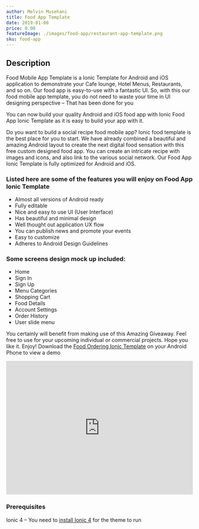 ```yaml
---
author: Melvin Musehani
title: Food App Template
date: 2019-01-08
price: 0.00
featureImage: ./images/food-app/restaurant-app-template.png
sku: food-app
---
```


## Description

Food Mobile App Template is a Ionic Template for Android and iOS application to demonstrate your Cafe lounge, Hotel Menus, Restaurants, and so on. Our food app is easy-to-use with a fantastic UI. So, with this our food mobile app template, you do not need to waste your time in UI designing perspective – That has been done for you

You can now build your quality Android and iOS food app with Ionic Food App Ionic Template as it is easy to build your app with it.

Do you want to build a social recipe food mobile app? Ionic food template is the best place for you to start. We have already combined a beautiful and amazing Android layout to create the next digital food sensation with this free custom designed food app. You can create an intricate recipe with images and icons, and also link to the various social network. Our Food App Ionic Template is fully optimized for Android and iOS.

### **Listed here are some of the features you will enjoy on Food App Ionic Template**

- Almost all versions of Android ready
- Fully editable
- Nice and easy to use UI (User Interface)
- Has beautiful and minimal design
- Well thought out application UX flow
- You can publish news and promote your events
- Easy to customize
- Adheres to Android Design Guidelines

### **Some screens design mock up included:**

- Home
- Sign In
- Sign Up
- Menu Categories
- Shopping Cart
- Food Details
- Account Settings
- Order History
- User slide menu

You certainly will benefit from making use of this Amazing Giveaway. Feel free to use for your upcoming individual or commercial projects. Hope you like it. Enjoy! Download the [Food Ordering Ionic Template](https://www.ionicfire.com/download/111/) on your Android Phone to view a demo

<iframe id="_ytid_99107" width="640" height="360" src="https://www.youtube.com/embed/PGdVxzyBSPI?enablejsapi=1&amp;autoplay=0&amp;cc_load_policy=0&amp;iv_load_policy=1&amp;loop=0&amp;modestbranding=0&amp;rel=1&amp;showinfo=1&amp;fs=1&amp;playsinline=0&amp;autohide=2&amp;theme=dark&amp;color=red&amp;controls=2&amp;" class="__youtube_prefs__" title="YouTube player" allow="autoplay; encrypted-media" allowfullscreen="" data-no-lazy="1" data-skipgform_ajax_framebjll="" style="box-sizing: border-box; max-width: 100%; width: 994px; border-width: 0px; color: rgb(66, 66, 66); font-family: &quot;source sans pro&quot;, sans-serif; font-size: 18px; font-style: normal; font-variant-ligatures: normal; font-variant-caps: normal; font-weight: 400; letter-spacing: normal; orphans: 2; text-align: justify; text-indent: 0px; text-transform: none; white-space: normal; widows: 2; word-spacing: 0px; -webkit-text-stroke-width: 0px; text-decoration-style: initial; text-decoration-color: initial;"></iframe>



### Prerequisites

Ionic 4 – You need to [install Ionic 4](/installing-ionic/) for the theme to run